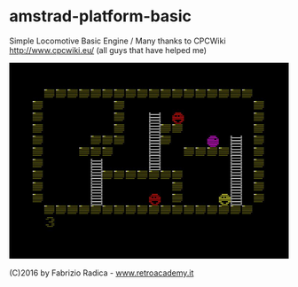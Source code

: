 # amstrad-platform-basic
Simple Locomotive Basic Engine /
Many thanks to CPCWiki http://www.cpcwiki.eu/ (all guys that have helped me)

![Alt text](https://github.com/FabrizioRadica/amstrad-platform-basic/blob/master/screenshot_game.jpg "Amstrad CPC")

(C)2016 by Fabrizio Radica - www.retroacademy.it
